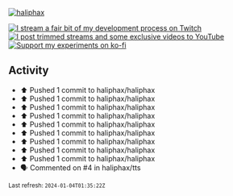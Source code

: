 [![haliphax](https://pbs.twimg.com/profile_banners/458808076/1545597092/1500x500)](https://haliphax.dev)

[![I stream a fair bit of my development process on Twitch](https://img.shields.io/twitch/status/haliphax?logo=twitch&style=for-the-badge)](https://twitch.tv/haliphax) &nbsp; [![I post trimmed streams and some exclusive videos to YouTube](https://img.shields.io/badge/youtube-watch-f00?logo=youtube&style=for-the-badge)](https://youtube.com/haliphaxyt) &nbsp; [![Support my experiments on ko-fi](https://img.shields.io/badge/kofi-support-ff5e5b?logo=ko-fi&style=for-the-badge)](https://ko-fi.com/haliphax)

## Activity

* ⬆️ Pushed 1 commit to haliphax/haliphax
* ⬆️ Pushed 1 commit to haliphax/haliphax
* ⬆️ Pushed 1 commit to haliphax/haliphax
* ⬆️ Pushed 1 commit to haliphax/haliphax
* ⬆️ Pushed 1 commit to haliphax/haliphax
* ⬆️ Pushed 1 commit to haliphax/haliphax
* ⬆️ Pushed 1 commit to haliphax/haliphax
* ⬆️ Pushed 1 commit to haliphax/haliphax
* ⬆️ Pushed 1 commit to haliphax/haliphax
* 🗣 Commented on #4 in haliphax/tts

<small>Last refresh: `2024-01-04T01:35:22Z`</small>
